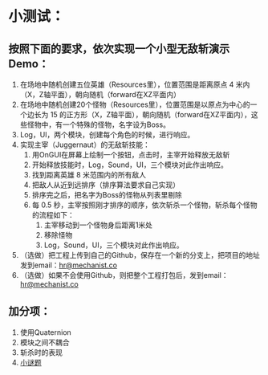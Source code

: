 小测试：
===========================
## 按照下面的要求，依次实现一个小型无敌斩演示Demo：

1. 在场地中随机创建五位英雄（Resources里），位置范围是距离原点 4 米内（X，Z轴平面），朝向随机（forward在XZ平面内）
2. 在场地中随机创建20个怪物（Resources里），位置范围是以原点为中心的一个边长为 15 的正方形（X，Z轴平面），朝向随机（forward在XZ平面内），这些怪物中，有一个特殊的怪物，名字设为Boss。
3. Log，UI，两个模块，创建每个角色的时候，进行响应。
4. 实现主宰（Juggernaut）的无敌斩技能： 
   1. 用OnGUI在屏幕上绘制一个按钮，点击时，主宰开始释放无敌斩
   2. 开始释放技能时，Log，Sound，UI，三个模块对此作出响应。
   3. 找到距离英雄 8 米范围内的所有敌人
   4. 把敌人从近到远排序（排序算法要求自己实现）
   5. 排序完之后，把名字为Boss的怪物从列表里剔除
   6. 每 0.5 秒，主宰按照刚才排序的顺序，依次斩杀一个怪物，斩杀每个怪物的流程如下：
      1. 主宰移动到一个怪物身后距离1米处
      2. 移除怪物
      3. Log，Sound，UI，三个模块对此作出响应。
5. （选做）把工程上传到自己的Github，保存在一个新的分支上，把项目的地址发到email：hr@mechanist.co
6. （选做）如果不会使用Github，则把整个工程打包后，发到email：hr@mechanist.co

        
## 加分项：
1. 使用Quaternion
2. 模块之间不耦合
3. 斩杀时的表现
4. [小谜题](https://gist.github.com/DukeMechanist/08260dd4d06096d410fa5dbb5e1a240b)
